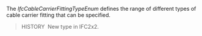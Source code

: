 ﻿The _IfcCableCarrierFittingTypeEnum_ defines the range of different types of cable carrier fitting that can be specified.

> HISTORY&nbsp; New type in IFC2x2.
